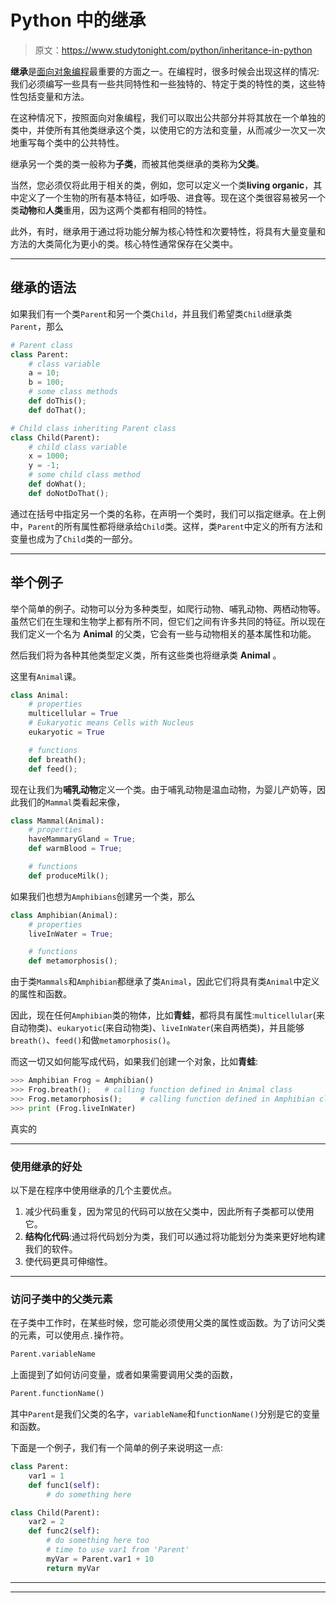 # Python 中的继承

> 原文：<https://www.studytonight.com/python/inheritance-in-python>

**继承**是[面向对象编程](oops-basics-python)最重要的方面之一。在编程时，很多时候会出现这样的情况:我们必须编写一些具有一些共同特性和一些独特的、特定于类的特性的类，这些特性包括变量和方法。

在这种情况下，按照面向对象编程，我们可以取出公共部分并将其放在一个单独的类中，并使所有其他类继承这个类，以使用它的方法和变量，从而减少一次又一次地重写每个类中的公共特性。

继承另一个类的类一般称为**子类**，而被其他类继承的类称为**父类**。

当然，您必须仅将此用于相关的类，例如，您可以定义一个类**living organic**，其中定义了一个生物的所有基本特征，如呼吸、进食等。现在这个类很容易被另一个类**动物**和**人类**重用，因为这两个类都有相同的特性。

此外，有时，继承用于通过将功能分解为核心特性和次要特性，将具有大量变量和方法的大类简化为更小的类。核心特性通常保存在父类中。

* * *

## 继承的语法

如果我们有一个类`Parent`和另一个类`Child`，并且我们希望类`Child`继承类`Parent`，那么

```py
# Parent class
class Parent:
    # class variable
    a = 10;
    b = 100;
    # some class methods
    def doThis();
    def doThat();

# Child class inheriting Parent class
class Child(Parent):
    # child class variable
    x = 1000;
    y = -1;
    # some child class method
    def doWhat();
    def doNotDoThat();
```

通过在括号中指定另一个类的名称，在声明一个类时，我们可以指定继承。在上例中，`Parent`的所有属性都将继承给`Child`类。这样，类`Parent`中定义的所有方法和变量也成为了`Child`类的一部分。

* * *

## 举个例子

举个简单的例子。动物可以分为多种类型，如爬行动物、哺乳动物、两栖动物等。虽然它们在生理和生物学上都有所不同，但它们之间有许多共同的特征。所以现在我们定义一个名为 **Animal** 的父类，它会有一些与动物相关的基本属性和功能。

然后我们将为各种其他类型定义类，所有这些类也将继承类 **Animal** 。

这里有`Animal`课。

```py
class Animal:
    # properties
	multicellular = True
	# Eukaryotic means Cells with Nucleus
	eukaryotic = True

	# functions
	def breath();
	def feed();
```

现在让我们为**哺乳动物**定义一个类。由于哺乳动物是温血动物，为婴儿产奶等，因此我们的`Mammal`类看起来像，

```py
class Mammal(Animal):
	# properties
	haveMammaryGland = True;
	def warmBlood = True;

	# functions
	def produceMilk();
```

如果我们也想为`Amphibians`创建另一个类，那么

```py
class Amphibian(Animal):
	# properties
	liveInWater = True;

	# functions
	def metamorphosis();
```

由于类`Mammals`和`Amphibian`都继承了类`Animal`，因此它们将具有类`Animal`中定义的属性和函数。

因此，现在任何`Amphibian`类的物体，比如**青蛙**，都将具有属性:`multicellular`(来自动物类)、`eukaryotic`(来自动物类)、`liveInWater`(来自两栖类)，并且能够`breath()`、`feed()`和做`metamorphosis()`。

而这一切又如何能写成代码，如果我们创建一个对象，比如**青蛙**:

```py
>>> Amphibian Frog = Amphibian()
>>> Frog.breath();   # calling function defined in Animal class
>>> Frog.metamorphosis();    # calling function defined in Amphibian class
>>> print (Frog.liveInWater)
```

真实的

* * *

### 使用继承的好处

以下是在程序中使用继承的几个主要优点。

1.  减少代码重复，因为常见的代码可以放在父类中，因此所有子类都可以使用它。
2.  **结构化代码**:通过将代码划分为类，我们可以通过将功能划分为类来更好地构建我们的软件。
3.  使代码更具可伸缩性。

* * *

### 访问子类中的父类元素

在子类中工作时，在某些时候，您可能必须使用父类的属性或函数。为了访问父类的元素，可以使用点`.`操作符。

```py
Parent.variableName
```

上面提到了如何访问变量，或者如果需要调用父类的函数，

```py
Parent.functionName()
```

其中`Parent`是我们父类的名字，`variableName`和`functionName()`分别是它的变量和函数。

下面是一个例子，我们有一个简单的例子来说明这一点:

```py
class Parent:
  	var1 = 1
  	def func1(self):
  	    # do something here

class Child(Parent):
  	var2 = 2
  	def func2(self):
        # do something here too
  		# time to use var1 from 'Parent'
  	    myVar = Parent.var1 + 10
  	    return myVar
```

* * *

* * *
